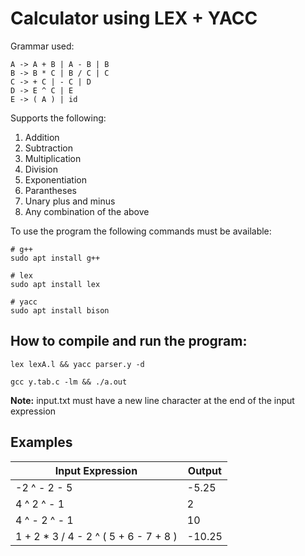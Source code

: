 # Calculator using LEX + YACC

Grammar used:

```
A -> A + B | A - B | B
B -> B * C | B / C | C
C -> + C | - C | D
D -> E ^ C | E
E -> ( A ) | id
```

Supports the following:

1. Addition
2. Subtraction
3. Multiplication
4. Division
5. Exponentiation
6. Parantheses
7. Unary plus and minus
8. Any combination of the above

To use the program the following commands must be available:

```
# g++
sudo apt install g++

# lex
sudo apt install lex

# yacc
sudo apt install bison
```

## How to compile and run the program:

```
lex lexA.l && yacc parser.y -d

gcc y.tab.c -lm && ./a.out
```

**Note:** input.txt must have a new line character at the end of the input expression

## Examples

| Input Expression                       | Output |
| -------------------------------------- | ------ |
| -2 ^ - 2 - 5                           | -5.25  |
| 4 ^ 2 ^ - 1                            | 2      |
| 4 ^ - 2 ^ - 1                          | 10     |
| 1 + 2 \* 3 / 4 - 2 ^ ( 5 + 6 - 7 + 8 ) | -10.25 |
